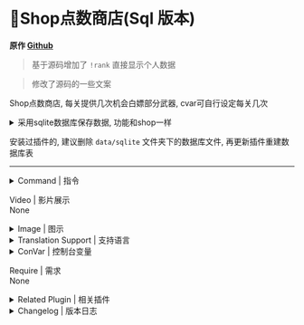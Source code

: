 # 📌Shop点数商店(Sql 版本)

**原作 [Github](https://github.com/NanakaNeko/l4d2_plugins_coop/blob/main/scripting/shop.sp "Github")**

> 基于源码增加了 `!rank` 直接显示个人数据

> 修改了源码的一些文案

Shop点数商店, 每关提供几次机会白嫖部分武器, cvar可自行设定每关几次

<details><summary>采用sqlite数据库保存数据, 功能和shop一样</summary>

> 在某些情况下会丢失数据, 例如服务器与steam通信不好, 玩家在某些情况下闪退等
>
> 想要良好的游戏数据统计建议使用MySQL数据库
>
> 本插件数据统计仅仅是图一乐, 不要细究
</details>

安装过插件的, 建议删除 `data/sqlite` 文件夹下的数据库文件, 再更新插件重建数据库表

---
<details><summary>Command | 指令</summary>

|指令|效果|权限|
|-|-|-|
|`!shop`|商店总开关|Admin|
|`!b` \ `!buy` \ `!rpg`|商店菜单|Console|
|`!rank`|个人数据|Console|
|`!tp`|传送菜单|Console|
|`!ammo`|补充子弹|Console|
|`!pen`|快速随机一把单喷|Console|
|`!chr`|快速选铁喷|Console|
|`!pum`|快速选木喷|Console|
|`!smg`|快速选smg|Console|
|`!uzi`|快速选uzi|Console|
|`!pilll`|快速买药|Console|
</details>

Video | 影片展示
<br>None

<details><summary>Image | 图示</summary>

![shop.smx](imgs/01.png) ![shop.smx](imgs/02.png)
</details>

<details><summary>Translation Support | 支持语言</summary>

```
简体中文
```
</details>

<details><summary>ConVar | 控制台变量</summary>

cfg/sourcemod/l4dinfectedbots.cfg
```sourcepawn
// 救援通关获得的点数
// Default: "2"
// Minimum: "0.000000"
l4d2_get_point "5"

// 击杀坦克或者女巫获得的点数
// Default: "1"
// Minimum: "0.000000"
l4d2_get_point_kill "2"

// 补充子弹的最小间隔时间,小于0.0关闭功能
// Default: "180.0"
l4d2_give_ammo_time "180.0"

// 获取点数上限
// Default: "5"
// Minimum: "0.000000"
l4d2_max_point "20"

// 玩家每回合传送使用次数.
// Default: "2"
// Minimum: "0.000000"
l4d2_max_transmit "2"

// 医疗物品购买开关 开:1 关:0
// Default: "1"
// Minimum: "0.000000"
// Maximum: "1.000000"
l4d2_medical_enable "1"

// 玩家死亡后是否重置白嫖武器次数 开:1 关:0
// Default: "0"
// Minimum: "0.000000"
// Maximum: "1.000000"
l4d2_reset_buy "0"

// 商店开关 开:0 关:1
// Default: "0"
// Minimum: "0.000000"
// Maximum: "1.000000"
l4d2_shop_disable "0"

// 传送开关 开:1 关:0
// Default: "1"
// Minimum: "0.000000"
// Maximum: "1.000000"
l4d2_transmit_enable "1"

// 每关单人可用白嫖武器上限
// Default: "2"
// Minimum: "0.000000"
l4d2_weapon_number "2"
```
</details>

Require | 需求
<br>None

<details><summary>Related Plugin | 相关插件</summary>

1. [Shop点数商店(Lite 版本)](https://github.com/GJKen/L4d2_plugins/edit/main/%E5%8F%AF%E9%80%89-Shop%E7%82%B9%E6%95%B0%E5%95%86%E5%BA%97(Lite%E7%89%88%E6%9C%AC)(2.2)(NanakaNeko)/readme.md)
</details>

<details><summary>Changelog | 版本日志</summary>

- 1.1.1 > 重构代码, 数据库增加点数, 救援关通关加1点, 增加医疗物品和投掷物品的购买

- 1.1.3 > 增加死亡重置次数开关, 增加医疗物品购买上限, 提供设置获取点数cvar

- 1.2.0 > 增加击杀坦克和女巫获取点数

- 1.2.2 > 增加传送菜单

- 1.2.7 > 投掷修改为杂项, 增加激光瞄准

- 1.3.1 > 杂项增加子弹补充

- 1.3.2 > 增加快捷买药, 随机单喷

- 1.3.4 > 增加inc文件提供其他插件支持, 个人信息面板, 显示累计得分, 击杀僵尸、特感、坦克、女巫数量

- 1.3.6 > 增加爆头率、累计黑枪

- 1.3.8 > 新增服务器游玩时长统计
</details>